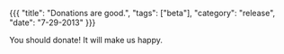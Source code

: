 {{{
  "title": "Donations are good.",
  "tags": ["beta"],
  "category": "release",
  "date": "7-29-2013"
}}}

You should donate!  It will make us happy.